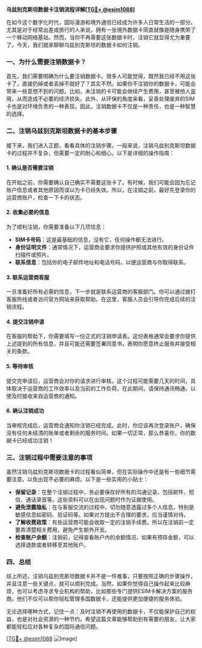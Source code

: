 **乌兹别克斯坦数据卡注销流程详解[[TG💪+ @esim1088](https://t.me/s/esim1088)]**

在如今这个数字化时代，国际漫游和境外通信已经成为许多人日常生活的一部分。尤其是对于经常出差或旅行的人来说，拥有一张境外数据卡简直就像是随身携带了一个移动网络基站。然而，当你不再需要这张数据卡时，注销它就显得尤为重要了。今天，我们就来聊聊乌兹别克斯坦的数据卡如何注销。

### 一、为什么需要注销数据卡？

首先，我们需要明确为什么要注销数据卡。很多人可能觉得，既然我已经不用这张卡了，直接扔掉或者丢掉不就好了？其实不然。如果你不注销你的数据卡，可能会带来一些意想不到的问题。比如，未注销的卡可能会继续产生费用，甚至被他人盗用，从而造成不必要的经济损失。此外，从环保的角度来看，妥善处理废弃的SIM卡也是对环境负责的一种表现。因此，注销数据卡不仅是一种责任，也是一种智慧的选择。

### 二、注销乌兹别克斯坦数据卡的基本步骤

接下来，我们进入正题，看看具体的注销步骤。一般来说，注销乌兹别克斯坦数据卡的过程并不复杂，但需要一定的耐心和细心。以下是详细的操作指南：

#### 1. 确认是否需要注销
在开始之前，你需要确认自己确实不需要这张卡了。有时候，我们可能会因为忘记账户信息或者其他原因而误以为卡已经失效。所以，在注销之前，最好先登录你的运营商账户，检查一下卡的状态。

#### 2. 收集必要的信息
为了顺利注销，你需要准备以下几项信息：
- **SIM卡号码**：这是最基础的信息，没有它，任何操作都无法进行。
- **身份证明文件**：通常情况下，运营商会要求你提供护照或其他有效的身份证件扫描件或照片。
- **联系信息**：包括你的电子邮件地址和电话号码，以便运营商与你取得联系。

#### 3. 联系运营商客服
一旦准备好所有必需的信息，下一步就是联系运营商的客服部门。你可以通过拨打客服热线或者访问官方网站来获取帮助。在这里，客服人员会引导你完成后续的注销流程。

#### 4. 提交注销申请
在客服的帮助下，你需要填写一份正式的注销申请表。这份表格通常会要求你提供上述提到的所有信息，并且可能还需要签署同意书，表明你愿意终止服务并接受相关的条款。

#### 5. 等待审核
提交完申请后，运营商会对你的请求进行审核。这个过程可能需要几天的时间，具体取决于运营商的工作效率以及当前的工作负荷。在此期间，请保持通讯畅通，以便及时接收来自运营商的通知。

#### 6. 确认注销成功
当审核完成后，运营商会通知你注销已经完成。此时，你应该再次登录账户，确保没有任何未结清的账单或者剩余的服务时间。如果一切正常，那么恭喜你，你的数据卡已经成功注销！

### 三、注销过程中需要注意的事项

虽然注销乌兹别克斯坦数据卡的过程看似简单，但在实际操作中还是有一些细节需要注意，以免出现不必要的麻烦。以下是一些实用的小贴士：

- **保留记录**：在整个注销过程中，务必要保存好所有的沟通记录，包括邮件、短信、通话录音等。这些资料可以在出现问题时作为证据使用。
- **避免泄露隐私**：在与客服交流的过程中，切勿随意透露过多个人信息，特别是敏感信息如密码、验证码等。如果对方提出不合理的要求，应当谨慎对待。
- **了解收费政策**：有些运营商可能会收取一定的注销手续费，所以在注销前一定要弄清楚相关费用，避免产生额外开支。
- **检查账户余额**：注销前，记得查看账户内的余额情况，如果有预存金额，可以选择退款或者转移至其他账户。

### 四、总结

综上所述，注销乌兹别克斯坦数据卡并不是一件难事，只要按照正确的步骤操作，并且注意一些关键点，就可以顺利完成。当然，如果你觉得自己操作起来比较麻烦，也可以考虑寻求专业机构的帮助，比如那些专门提供ESIM卡解决方案的服务商。他们不仅可以帮你轻松管理多国数据卡，还能提供更加便捷的服务体验。

无论选择哪种方式，记住一点：及时注销不再使用的数据卡，不仅能保护自己的权益，也是对社会资源的一种节约。希望这篇文章能够帮助到有需要的朋友，让大家都能轻松应对各种复杂的国际通信问题。

[[TG💪+ @esim1088](https://t.me/s/esim1088) ![Image](https://i.postimg.cc/4NQfJmqS/Snipaste-2025-05-13-00-14-12.png)]